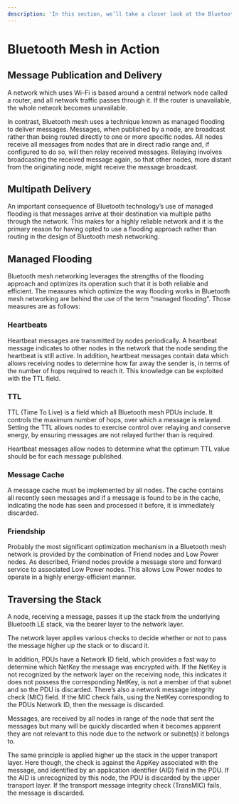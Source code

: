 ```yaml
---
description: 'In this section, we’ll take a closer look at the Bluetooth mesh working.'
---
```


# Bluetooth Mesh in Action

## Message Publication and Delivery 

A network which uses Wi-Fi is based around a central network node called a router, and all network traffic passes through it. If the router is unavailable, the whole network becomes unavailable. 

In contrast, Bluetooth mesh uses a technique known as managed flooding to deliver messages. Messages, when published by a node, are broadcast rather than being routed directly to one or more specific nodes. All nodes receive all messages from nodes that are in direct radio range and, if configured to do so, will then relay received messages. Relaying involves broadcasting the received message again, so that other nodes, more distant from the originating node, might receive the message broadcast. 

## Multipath Delivery 

An important consequence of Bluetooth technology’s use of managed flooding is that messages arrive at their destination via multiple paths through the network. This makes for a highly reliable network and it is the primary reason for having opted to use a flooding approach rather than routing in the design of Bluetooth mesh networking. 

## Managed Flooding 

Bluetooth mesh networking leverages the strengths of the flooding approach and optimizes its operation such that it is both reliable and efficient. The measures which optimize the way flooding works in Bluetooth mesh networking are behind the use of the term “managed flooding”. Those measures are as follows: 

### Heartbeats 

Heartbeat messages are transmitted by nodes periodically. A heartbeat message indicates to other nodes in the network that the node sending the heartbeat is still active. In addition, heartbeat messages contain data which allows receiving nodes to determine how far away the sender is, in terms of the number of hops required to reach it. This knowledge can be exploited with the TTL field. 

### TTL 

TTL \(Time To Live\) is a field which all Bluetooth mesh PDUs include. It controls the maximum number of hops, over which a message is relayed. Setting the TTL allows nodes to exercise control over relaying and conserve energy, by ensuring messages are not relayed further than is required. 

Heartbeat messages allow nodes to determine what the optimum TTL value should be for each message published. 

### Message Cache 

A message cache must be implemented by all nodes. The cache contains all recently seen messages and if a message is found to be in the cache, indicating the node has seen and processed it before, it is immediately discarded. 

### Friendship 

Probably the most significant optimization mechanism in a Bluetooth mesh network is provided by the combination of Friend nodes and Low Power nodes. As described, Friend nodes provide a message store and forward service to associated Low Power nodes. This allows Low Power nodes to operate in a highly energy-efficient manner. 

## Traversing the Stack 

A node, receiving a message, passes it up the stack from the underlying Bluetooth LE stack, via the bearer layer to the network layer. 

The network layer applies various checks to decide whether or not to pass the message higher up the stack or to discard it.

In addition, PDUs have a Network ID field, which provides a fast way to determine which NetKey the message was encrypted with. If the NetKey is not recognized by the network layer on the receiving node, this indicates it does not possess the corresponding NetKey, is not a member of that subnet and so the PDU is discarded. There’s also a network message integrity check \(MIC\) field. If the MIC check fails, using the NetKey corresponding to the PDUs Network ID, then the message is discarded. 

Messages, are received by all nodes in range of the node that sent the messages but many will be quickly discarded when it becomes apparent they are not relevant to this node due to the network or subnet\(s\) it belongs to. 

The same principle is applied higher up the stack in the upper transport layer. Here though, the check is against the AppKey associated with the message, and identified by an application identifier \(AID\) field in the PDU. If the AID is unrecognized by this node, the PDU is discarded by the upper transport layer. If the transport message integrity check \(TransMIC\) fails, the message is discarded.

